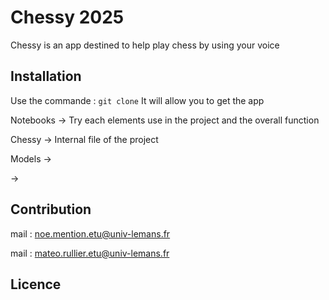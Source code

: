 # Chessy 2025
Chessy is an app destined to help play chess by using your voice
## Installation

Use the commande : ``` git clone ```
It will allow you to get the app



Notebooks -> Try each elements use in the project and the overall function

Chessy -> Internal file of the project

Models -> 

->

## Contribution

mail : noe.mention.etu@univ-lemans.fr

mail : mateo.rullier.etu@univ-lemans.fr

## Licence
